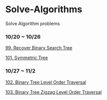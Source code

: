 # Solve-Algorithms
Solve Algorithm problems

### 10/20 ~ 10/26

[99. Recover Binary Search Tree](https://leetcode.com/problems/recover-binary-search-tree/)

[101. Symmetric Tree](https://leetcode.com/problems/symmetric-tree/)

### 10/27 ~ 11/2

[102. Binary Tree Level Order Traversal](https://leetcode.com/problems/binary-tree-level-order-traversal/)

[103. Binary Tree Zigzag Level Order Traversal](https://leetcode.com/problems/binary-tree-zigzag-level-order-traversal/)

